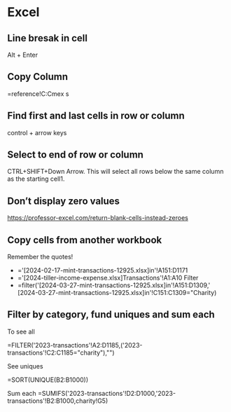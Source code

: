 # Excel

## Line bresak in cell

Alt + Enter

## Copy Column

=reference!C:Cmex s

## Find first and last cells in row or column

control + arrow keys

## Select to end of row or column

CTRL+SHIFT+Down Arrow. This will select all rows below the same column as the starting cell1.

## Don’t display zero values

https://professor-excel.com/return-blank-cells-instead-zeroes

## Copy cells from another workbook

Remember the quotes!

* ='[2024-02-17-mint-transactions-12925.xlsx]in'!A151:D1171
* ='[2024-tiller-income-expense.xlsx]Transactions'!A1:A10
Filter
* =filter('[2024-03-27-mint-transactions-12925.xlsx]in'!A151:D1309,'
[2024-03-27-mint-transactions-12925.xlsx]in'!C151:C1309="Charity)

## Filter by category, fund uniques and sum each

To see all

=FILTER('2023-transactions'!A2:D1185,('2023-transactions'!C2:C1185="charity"),"")

See uniques

=SORT(UNIQUE(B2:B1000))

Sum each
=SUMIFS('2023-transactions'!D2:D1000,'2023-transactions'!B2:B1000,charity!G5)

